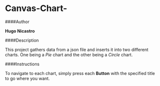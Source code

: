 # Canvas-Chart-

####Author

**Hugo Nicastro**


####Description

This project gathers data from a json file and inserts it into two different charts. One being a *Pie* chart and the other being a *Circle* chart.


####Instructions

To navigate to each chart, simply press each **Button** with the specified title to go where you want.
